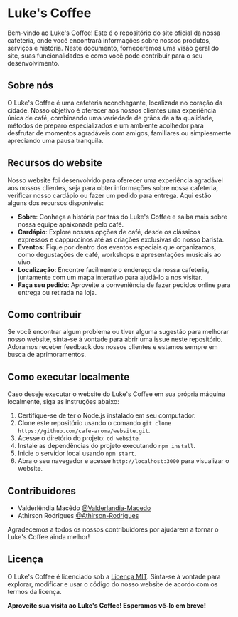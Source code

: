 # Luke's Coffee

Bem-vindo ao Luke's Coffee! Este é o repositório do site oficial da nossa cafeteria, onde você encontrará informações sobre nossos produtos, serviços e história. Neste documento, forneceremos uma visão geral do site, suas funcionalidades e como você pode contribuir para o seu desenvolvimento.

## Sobre nós

O  Luke's Coffee é uma cafeteria aconchegante, localizada no coração da cidade. Nosso objetivo é oferecer aos nossos clientes uma experiência única de café, combinando uma variedade de grãos de alta qualidade, métodos de preparo especializados e um ambiente acolhedor para desfrutar de momentos agradáveis com amigos, familiares ou simplesmente apreciando uma pausa tranquila.

## Recursos do website

Nosso website foi desenvolvido para oferecer uma experiência agradável aos nossos clientes, seja para obter informações sobre nossa cafeteria, verificar nosso cardápio ou fazer um pedido para entrega. Aqui estão alguns dos recursos disponíveis:


- **Sobre**: Conheça a história por trás do Luke's Coffee e saiba mais sobre nossa equipe apaixonada pelo café.
- **Cardápio**: Explore nossas opções de café, desde os clássicos expressos e cappuccinos até as criações exclusivas do nosso barista.
- **Eventos**: Fique por dentro dos eventos especiais que organizamos, como degustações de café, workshops e apresentações musicais ao vivo.
- **Localização**: Encontre facilmente o endereço da nossa cafeteria, juntamente com um mapa interativo para ajudá-lo a nos visitar.
- **Faça seu pedido**: Aproveite a conveniência de fazer pedidos online para entrega ou retirada na loja.

## Como contribuir

Se você encontrar algum problema ou tiver alguma sugestão para melhorar nosso website, sinta-se à vontade para abrir uma issue neste repositório. Adoramos receber feedback dos nossos clientes e estamos sempre em busca de aprimoramentos.

## Como executar localmente

Caso deseje executar o website do Luke's Coffee em sua própria máquina localmente, siga as instruções abaixo:

1. Certifique-se de ter o Node.js instalado em seu computador.
2. Clone este repositório usando o comando `git clone https://github.com/cafe-aroma/website.git`.
3. Acesse o diretório do projeto: `cd website`.
4. Instale as dependências do projeto executando `npm install`.
5. Inicie o servidor local usando `npm start`.
6. Abra o seu navegador e acesse `http://localhost:3000` para visualizar o website.

## Contribuidores

- Valderlêndia Macêdo [@Valderlandia-Macedo](https://github.com/Valderlandia-Macedo)
- Athirson Rodrigues [@Athirson-Rodrigues](https://github.com/)

Agradecemos a todos os nossos contribuidores por ajudarem a tornar o Luke's Coffee ainda melhor!

## Licença

O Luke's Coffee é licenciado sob a [Licença MIT](https://opensource.org/licenses/MIT). Sinta-se à vontade para explorar, modificar e usar o código do nosso website de acordo com os termos da licença.

**Aproveite sua visita ao Luke's Coffee! Esperamos vê-lo em breve!**
